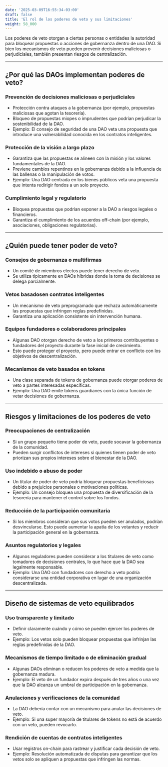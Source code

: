 ```yaml
---
date: '2025-03-09T16:55:34-03:00'
draft: false
title: 'El rol de los poderes de veto y sus limitaciones'
weight: 58_000
---
```


Los poderes de veto otorgan a ciertas personas o entidades la autoridad para bloquear propuestas o acciones de gobernanza dentro de una DAO. Si bien los mecanismos de veto pueden prevenir decisiones maliciosas o perjudiciales, también presentan riesgos de centralización.

---

## **¿Por qué las DAOs implementan poderes de veto?**

### **Prevención de decisiones maliciosas o perjudiciales**
- Protección contra ataques a la gobernanza (por ejemplo, propuestas maliciosas que agotan la tesorería).
- Bloqueo de propuestas miopes o imprudentes que podrían perjudicar la sostenibilidad de la DAO.
- Ejemplo: El consejo de seguridad de una DAO veta una propuesta que introduce una vulnerabilidad conocida en los contratos inteligentes.

### **Protección de la visión a largo plazo**
- Garantiza que las propuestas se alineen con la misión y los valores fundamentales de la DAO.
- Previene cambios repentinos en la gobernanza debido a la influencia de las ballenas o la manipulación de votos.
- Ejemplo: Una DAO centrada en los bienes públicos veta una propuesta que intenta redirigir fondos a un solo proyecto.

### **Cumplimiento legal y regulatorio**
- Bloquea propuestas que podrían exponer a la DAO a riesgos legales o financieros.
- Garantiza el cumplimiento de los acuerdos off-chain (por ejemplo, asociaciones, obligaciones regulatorias).

---

## **¿Quién puede tener poder de veto?**

### **Consejos de gobernanza o multifirmas**
- Un comité de miembros electos puede tener derecho de veto.
- Se utiliza típicamente en DAOs híbridas donde la toma de decisiones se delega parcialmente.

### **Vetos basados ​​en contratos inteligentes**
- Un mecanismo de veto preprogramado que rechaza automáticamente las propuestas que infringen reglas predefinidas.
- Garantiza una aplicación consistente sin intervención humana.

### **Equipos fundadores o colaboradores principales**
- Algunas DAO otorgan derecho de veto a los primeros contribuyentes o fundadores del proyecto durante la fase inicial de crecimiento.
- Esto puede proteger el proyecto, pero puede entrar en conflicto con los objetivos de descentralización.

### **Mecanismos de veto basados ​​en tokens**
- Una clase separada de tokens de gobernanza puede otorgar poderes de veto a partes interesadas específicas.
- Ejemplo: Una DAO emite tokens guardianes con la única función de vetar decisiones de gobernanza.

---

## **Riesgos y limitaciones de los poderes de veto**

### **Preocupaciones de centralización**
- Si un grupo pequeño tiene poder de veto, puede socavar la gobernanza de la comunidad.
- Pueden surgir conflictos de intereses si quienes tienen poder de veto priorizan sus propios intereses sobre el bienestar de la DAO.

### **Uso indebido o abuso de poder**
- Un titular de poder de veto podría bloquear propuestas beneficiosas debido a prejuicios personales o motivaciones políticas.
- Ejemplo: Un consejo bloquea una propuesta de diversificación de la tesorería para mantener el control sobre los fondos.

### **Reducción de la participación comunitaria**
- Si los miembros consideran que sus votos pueden ser anulados, podrían desvincularse. Esto puede aumentar la apatía de los votantes y reducir la participación general en la gobernanza.

### **Asuntos regulatorios y legales**
- Algunos reguladores pueden considerar a los titulares de veto como tomadores de decisiones centrales, lo que hace que la DAO sea legalmente responsable.
- Ejemplo: Una DAO con fundadores con derecho a veto podría considerarse una entidad corporativa en lugar de una organización descentralizada.

---

## **Diseño de sistemas de veto equilibrados**

### **Uso transparente y limitado**
- Definir claramente cuándo y cómo se pueden ejercer los poderes de veto.
- Ejemplo: Los vetos solo pueden bloquear propuestas que infrinjan las reglas predefinidas de la DAO.

### **Mecanismos de tiempo limitado o de eliminación gradual**
- Algunas DAOs eliminan o reducen los poderes de veto a medida que la gobernanza madura.
- Ejemplo: El veto de un fundador expira después de tres años o una vez que la DAO alcanza un umbral de participación en la gobernanza.

### **Anulaciones y verificaciones de la comunidad**
- La DAO debería contar con un mecanismo para anular las decisiones de veto.
- Ejemplo: Si una super mayoría de titulares de tokens no está de acuerdo con un veto, pueden revocarlo.

### **Rendición de cuentas de contratos inteligentes**
- Usar registros on-chain para rastrear y justificar cada decisión de veto.
- Ejemplo: Resolución automatizada de disputas para garantizar que los vetos solo se apliquen a propuestas que infringen las normas.